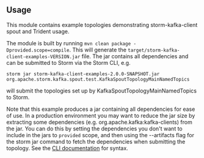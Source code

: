 ## Usage
This module contains example topologies demonstrating storm-kafka-client spout and Trident usage.

The module is built by running `mvn clean package -Dprovided.scope=compile`. This will generate the `target/storm-kafka-client-examples-VERSION.jar` file. The jar contains all dependencies and can be submitted to Storm via the Storm CLI, e.g.
```
storm jar storm-kafka-client-examples-2.0.0-SNAPSHOT.jar org.apache.storm.kafka.spout.test.KafkaSpoutTopologyMainNamedTopics
```
will submit the topologies set up by KafkaSpoutTopologyMainNamedTopics to Storm.

Note that this example produces a jar containing all dependencies for ease of use. In a production environment you may want to reduce the jar size by extracting some dependencies (e.g. org.apache.kafka:kafka-clients) from the jar. You can do this by setting the dependencies you don't want to include in the jars to `provided` scope, and then using the --artifacts flag for the storm jar command to fetch the dependencies when submitting the topology. See the [CLI documentation](http://storm.apache.org/releases/2.0.0-SNAPSHOT/Command-line-client.html) for syntax.
